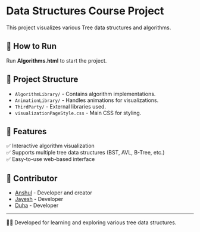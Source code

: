 # Data Structures Course Project

This project visualizes various Tree data structures and algorithms.

## 🚀 How to Run
Run **Algorithms.html** to start the project.

## 📁 Project Structure
- `AlgorithmLibrary/` - Contains algorithm implementations.
- `AnimationLibrary/` - Handles animations for visualizations.
- `ThirdParty/` - External libraries used.
- `visualizationPageStyle.css` - Main CSS for styling.

## 📌 Features
✅ Interactive algorithm visualization  
✅ Supports multiple tree data structures (BST, AVL, B-Tree, etc.)  
✅ Easy-to-use web-based interface  

## 👥 Contributor
- [Anshul](https://github.com/anshul-dying) - Developer and creator
- [Jayesh](https://github.com/Thrasher2210) - Developer
- [Duha](https://github.com/DuhaZuhayr) - Developer
---

👨‍💻 Developed for learning and exploring various tree data structures.
